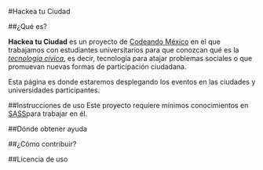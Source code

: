 #Hackea tu Ciudad

##¿Qué es?

**Hackea tu Ciudad** es un proyecto de [Codeando México](codeandomexico.org) en el que trabajamos con estudiantes universitarios para que conozcan qué es la [*tecnología cívica*](http://blog.codeandomexico.org/2015/01/19/tecnologia-civica/), es decir, tecnología para atajar problemas sociales o que promuevan nuevas formas de participación ciudadana.

Esta página es donde estaremos desplegando los eventos en las ciudades y universidades participantes.

##Instrucciones de uso
Este proyecto requiere mínimos conocimientos en [SASS](http://sass-lang.com/install)para trabajar en él.

##Dónde obtener ayuda


##¿Cómo contribuir?


##Licencia de uso
